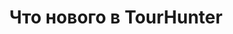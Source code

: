 ---
title: Что нового в TourHunter
layout: category
category: "what-s-new-in-tourhunter"
permalink: /ru/category/what-s-new-in-tourhunter
lang: ru
---